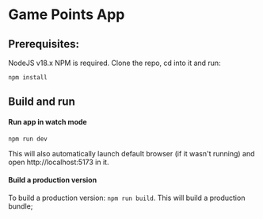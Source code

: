 # Game Points App

## Prerequisites:

NodeJS v18.x
NPM is required.
Clone the repo, cd into it and run:

`npm install`

## Build and run

#### Run app in watch mode

`npm run dev`

This will also automatically launch default browser (if it wasn't running) and open http://localhost:5173 in it.

#### Build a production version

To build a production version: `npm run build`. This will build a production bundle;

